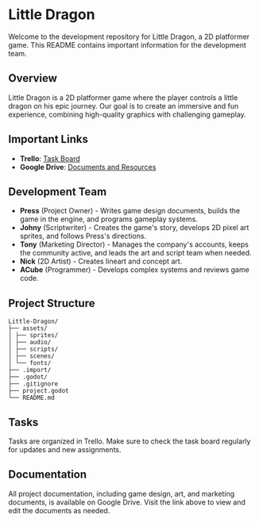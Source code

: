 # Little Dragon

Welcome to the development repository for Little Dragon, a 2D platformer game. This README contains important information for the development team.

## Overview

Little Dragon is a 2D platformer game where the player controls a little dragon on his epic journey. Our goal is to create an immersive and fun experience, combining high-quality graphics with challenging gameplay.

## Important Links

- **Trello**: [Task Board](https://trello.com/b/8kNSbcEw/little-dragon)
- **Google Drive**: [Documents and Resources](https://drive.google.com/drive/folders/1eQoWWKVc2cAUAaX342KSGOvgt7Lj-N16)

## Development Team

- **Press** (Project Owner) - Writes game design documents, builds the game in the engine, and programs gameplay systems.
- **Johny** (Scriptwriter) - Creates the game's story, develops 2D pixel art sprites, and follows Press's directions.
- **Tony** (Marketing Director) - Manages the company's accounts, keeps the community active, and leads the art and script team when needed.
- **Nick** (2D Artist) - Creates lineart and concept art.
- **ACube** (Programmer) - Develops complex systems and reviews game code.

## Project Structure

```plaintext
Little-Dragon/
├── assets/
│ ├── sprites/
│ ├── audio/
│ ├── scripts/
│ ├── scenes/
│ └── fonts/
├── .import/
├── .godot/
├── .gitignore
├── project.godot
└── README.md
```

## Tasks
Tasks are organized in Trello. Make sure to check the task board regularly for updates and new assignments.

## Documentation
All project documentation, including game design, art, and marketing documents, is available on Google Drive. Visit the link above to view and edit the documents as needed.
